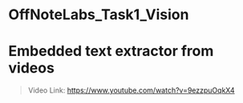 # OffNoteLabs_Task1_Vision
# Embedded text extractor from videos
> Video Link: https://www.youtube.com/watch?v=9ezzpuOqkX4

